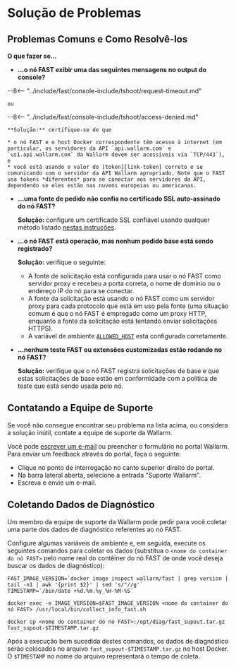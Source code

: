 [doc-allowed-host]:     operations/env-variables.md#limiting-the-number-of-requests-to-be-recorded
[doc-ssl]:              ssl/intro.md
[link-token]:           operations/internals.md#token

# Solução de Problemas

## Problemas Comuns e Como Resolvê-los

**O que fazer se...**

* **...o nó FAST exibir uma das seguintes mensagens no output do console?**

--8<-- "../include/fast/console-include/tshoot/request-timeout.md"
    
    ou

--8<-- "../include/fast/console-include/tshoot/access-denied.md"
    
    **Solução:** certifique-se de que

    * o nó FAST e o host Docker correspondente têm acesso à internet (em particular, os servidores da API `api.wallarm.com` e `us1.api.wallarm.com` da Wallarm devem ser acessíveis via `TCP/443`), e
    * você está usando o valor do [token][link-token] correto e se comunicando com o servidor da API Wallarm apropriado. Note que o FAST usa tokens *diferentes* para se conectar aos servidores da API, dependendo se eles estão nas nuvens europeias ou americanas.
    
* **...uma fonte de pedido não confia no certificado SSL auto-assinado do nó FAST?**

    **Solução:** configure um certificado SSL confiável usando qualquer método listado [nestas instruções][doc-ssl].
    
* **...o nó FAST está operação, mas nenhum pedido base está sendo registrado?**

    **Solução:** verifique o seguinte:

    * A fonte de solicitação está configurada para usar o nó FAST como servidor proxy e recebeu a porta correta, o nome de domínio ou o endereço IP do nó para se conectar.
    * A fonte da solicitação está usando o nó FAST como um servidor proxy para cada protocolo que está em uso pela fonte (uma situação comum é que o nó FAST é empregado como um proxy HTTP, enquanto a fonte da solicitação está tentando enviar solicitações HTTPS).
    * A variável de ambiente [`ALLOWED_HOST`][doc-allowed-host] está configurada corretamente.
    
* **...nenhum teste FAST ou extensões customizadas estão rodando no nó FAST?**

    **Solução:** verifique que o nó FAST registra solicitações de base e que estas solicitações de base estão em conformidade com a política de teste que está sendo usada pelo nó.

##  Contatando a Equipe de Suporte

Se você não consegue encontrar seu problema na lista acima, ou considera a solução inútil, contate a equipe de suporte da Wallarm.

Você pode [escrever um e-mail](mailto:support@wallarm.com) ou preencher o formulário no portal Wallarm. Para enviar um feedback através do portal, faça o seguinte:

* Clique no ponto de interrogação no canto superior direito do portal.
* Na barra lateral aberta, selecione a entrada "Suporte Wallarm".
* Escreva e envie um e-mail.

##  Coletando Dados de Diagnóstico

Um membro da equipe de suporte da Wallarm pode pedir para você coletar uma parte dos dados de diagnóstico referentes ao nó FAST.

Configure algumas variáveis de ambiente e, em seguida, execute os seguintes comandos para coletar os dados (substitua o `<nome do container do nó FAST>` pelo nome real do contêiner do nó FAST de onde você deseja buscar os dados de diagnóstico):

```
FAST_IMAGE_VERSION=`docker image inspect wallarm/fast | grep version | tail -n1 | awk '{print $2}' | sed 's/"//g'`
TIMESTAMP=`/bin/date +%d.%m.%y_%H-%M-%S`

docker exec -e IMAGE_VERSION=$FAST_IMAGE_VERSION <nome do container do nó FAST> /usr/local/bin/collect_info_fast.sh

docker cp <nome do container do nó FAST>:/opt/diag/fast_supout.tar.gz fast_supout-$TIMESTAMP.tar.gz
```

Após a execução bem sucedida destes comandos, os dados de diagnóstico serão colocados no arquivo `fast_supout-$TIMESTAMP.tar.gz` no host Docker. O `$TIMESTAMP` no nome do arquivo representará o tempo de coleta.

